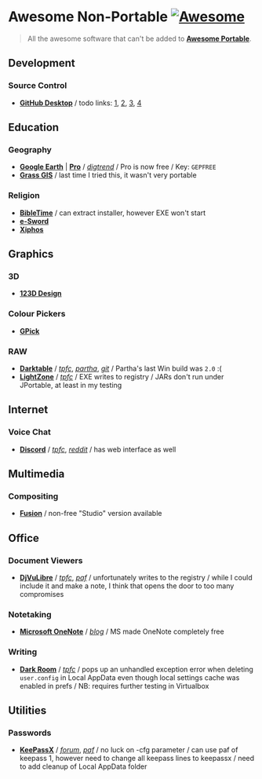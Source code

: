 
# Awesome Non-Portable [![Awesome](https://cdn.rawgit.com/sindresorhus/awesome/d7305f38d29fed78fa85652e3a63e154dd8e8829/media/badge.svg)](https://github.com/sindresorhus/awesome)

> All the awesome software that can't be added to [**Awesome Portable**](https://github.com/shnbwmn/awesome-portable).

## Development

### Source Control
* [**GitHub Desktop**](https://desktop.github.com/) / todo links: [1](https://codegists.com/code/portable-github-desktop/), [2](http://haacked.com/archive/2015/10/29/git-shell/), [3](http://cds.cern.ch/record/2161779), [4](https://chocolatey.org/packages/GitHub)

## Education

### Geography
* [**Google Earth**](https://www.google.com/earth/) | [**Pro**](https://www.google.co.za/earth/explore/products/desktop.html) / [*digtrend*](http://www.digitaltrends.com/computing/how-to-get-google-earth-pro-for-free/) / Pro is now free / Key: `GEPFREE`
* [**Grass GIS**](https://grass.osgeo.org/download/software/ms-windows/) / last time I tried this, it wasn't very portable

### Religion
* [**BibleTime**](http://bibletime.info/) / can extract installer, however EXE won't start
* [**e-Sword**](http://www.e-sword.net/)
* [**Xiphos**](http://xiphos.org/)

## Graphics

### 3D
* [**123D Design**](http://www.123dapp.com/design)

### Colour Pickers
* [**GPick**](http://www.gpick.org/)

### RAW
* [**Darktable**](http://www.darktable.org/) / [*tpfc*](https://www.portablefreeware.com/forums/viewtopic.php?p=82210), [*partha*](http://www.partha.com/), [*git*](https://github.com/jibaer/darktable/tree/darktable-2.0.x-win) / Partha's last Win build was `2.0` :(
* [**LightZone**](http://lightzoneproject.org/) / [*tpfc*](https://www.portablefreeware.com/forums/viewtopic.php?p=80727) / EXE writes to registry / JARs don't run under JPortable, at least in my testing

## Internet

### Voice Chat
* [**Discord**](https://discordapp.com/) / [*tpfc*](https://www.portablefreeware.com/forums/viewtopic.php?f=1&t=22538&p=84334), [*reddit*](https://www.reddit.com/r/discordapp/) / has web interface as well

## Multimedia

### Compositing
* [**Fusion**](https://www.blackmagicdesign.com/products/fusion) / non-free "Studio" version available

## Office

### Document Viewers
* [**DjVuLibre**](http://djvu.sourceforge.net/) / [*tpfc*](https://www.portablefreeware.com/?id=1946), [*paf*](http://portableapps.com/node/12189) / unfortunately writes to the registry / while I could include it and make a note, I think that opens the door to too many compromises

### Notetaking
* [**Microsoft OneNote**](https://www.onenote.com/) / [*blog*](https://blogs.office.com/2015/02/13/onenote-now-even-free/) / MS made OneNote completely free

### Writing
* [**Dark Room**](http://jjafuller.com/dark-room) / [*tpfc*](https://www.portablefreeware.com/forums/viewtopic.php?p=83620) / pops up an unhandled exception error when deleting `user.config` in Local AppData even though local settings cache was enabled in prefs / NB: requires further testing in Virtualbox

## Utilities

### Passwords
* [**KeePassX**](https://www.keepassx.org/) / [*forum*](https://forum.keepassx.org/viewtopic.php?t=2336), [*paf*](http://portableapps.com/node/16355) / no luck on -cfg parameter / can use paf of keepass 1, however need to change all keepass lines to keepassx / need to add cleanup of Local AppData folder
